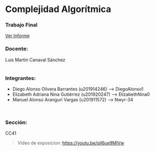 # **Complejidad Algorítmica**

### **Trabajo Final**
<a href="https://github.com/Nwyr-34/TF-201911572-201914246-201920247/blob/main/Informe.md">Ver Informe</a>
<br/>

### **Docente:**
Luis Martin Canaval Sánchez
<br/><br/>

### **Integrantes:**

- Diego Alonso Olivera Barrantes (u201914246) --> DiegoAlonso1
- Elizabeth Adriana Nina Gutiérrez (u201920247) --> ElizabethNina0
- Manuel Alonso Aranguri Vargas (u201911572) --> Nwyr-34
<br/>

### **Sección:** 
CC41

> Video de exposicion: https://youtu.be/qil6ue9MIVw
